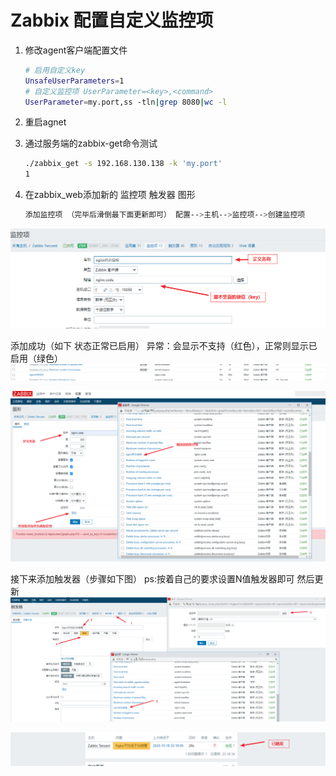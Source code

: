 # Zabbix 配置自定义监控项

1. 修改agent客户端配置文件

   ```bash
   # 启用自定义key
   UnsafeUserParameters=1
   # 自定义监控项 UserParameter=<key>,<command>
   UserParameter=my.port,ss -tln|grep 8080|wc -l
   ```
2. 重启agnet
3. 通过服务端的zabbix-get命令测试

   ```bash
   ./zabbix_get -s 192.168.130.138 -k 'my.port'
   1
   ```
4. 在zabbix_web添加新的 监控项 触发器 图形

   ```bash
   添加监控项 （完毕后滑倒最下面更新即可） 配置-->主机-->监控项-->创建监控项
   ```

​![](assets/image-20230123215228507-20230610173809-0lay0ri.png)​

添加成功（如下 状态正常已启用） 异常：会显示不支持（红色），正常则显示已启用（绿色）  
​![](assets/image-20230123215247028-20230610173809-ld68vl9.png)​

​![](assets/image-20230123215251756-20230610173809-h44o3ti.png)​

接下来添加触发器（步骤如下图） ps:按着自己的要求设置N值触发器即可 然后更新  
​![](assets/image-20230123215321827-20230610173809-gvp400i.png)​

​![](assets/image-20230123215331160-20230610173809-7s7v3qd.png)​
